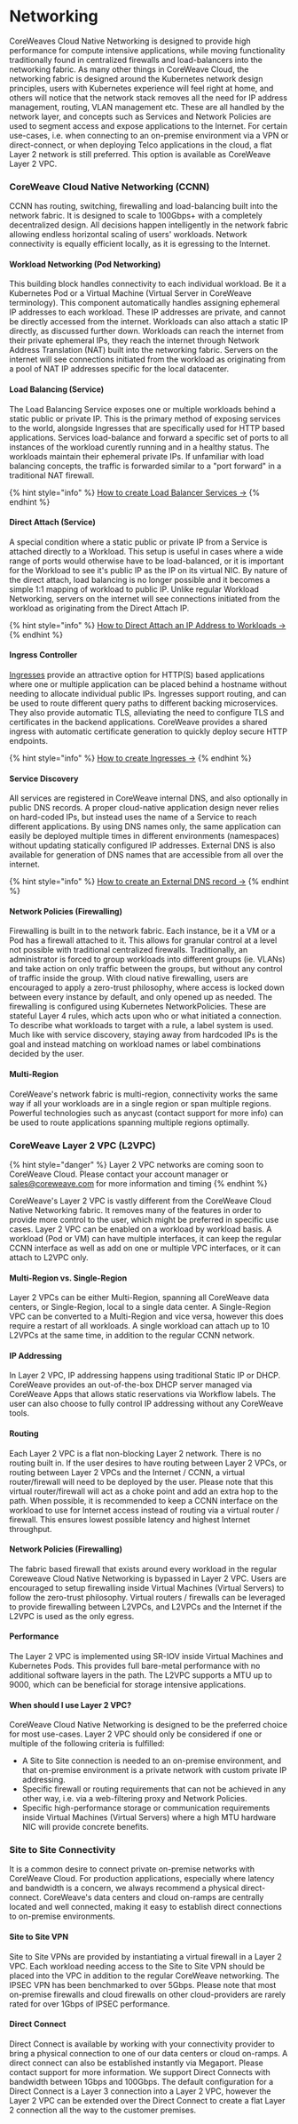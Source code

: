 # Networking

CoreWeaves Cloud Native Networking is designed to provide high performance for compute intensive applications, while moving functionality traditionally found in centralized firewalls and load-balancers into the networking fabric. As many other things in CoreWeave Cloud, the networking fabric is designed around the Kubernetes network design principles, users with Kubernetes experience will feel right at home, and others will notice that the network stack removes all the need for IP address management, routing, VLAN management etc. These are all handled by the network layer, and concepts such as Services and Network Policies are used to segment access and expose applications to the Internet. For certain use-cases, i.e. when connecting to an on-premise environment via a VPN or direct-connect, or when deploying Telco applications in the cloud, a flat Layer 2 network is still preferred. This option is available as CoreWeave Layer 2 VPC.

### CoreWeave Cloud Native Networking (CCNN)

CCNN has routing, switching, firewalling and load-balancing built into the network fabric. It is designed to scale to 100Gbps+ with a completely decentralized design. All decisions happen intelligently in the network fabric allowing endless horizontal scaling of users' workloads. Network connectivity is equally efficient locally, as it is egressing to the Internet.

#### Workload Networking (Pod Networking)

This building block handles connectivity to each individual workload. Be it a Kubernetes Pod or a Virtual Machine (Virtual Server in CoreWeave terminology). This component automatically handles assigning ephemeral IP addresses to each workload. These IP addresses are private, and cannot be directly accessed from the internet. Workloads can also attach a static IP directly, as discussed further down. Workloads can reach the internet from their private ephemeral IPs, they reach the internet through Network Address Translation (NAT) built into the networking fabric. Servers on the internet will see connections initiated from the workload as originating from a pool of NAT IP addresses specific for the local datacenter.

#### Load Balancing (Service)

The Load Balancing Service exposes one or multiple workloads behind a static public or private IP. This is the primary method of exposing services to the world, alongside Ingresses that are specifically used for HTTP based applications. Services load-balance and forward a specific set of ports to all instances of the workload curently running and in a healthy status. The workloads maintain their ephemeral private IPs. If unfamiliar with load balancing concepts, the traffic is forwarded similar to a "port forward" in a traditional NAT firewall.

{% hint style="info" %}
[How to create Load Balancer Services ->](exposing-applications.md#public-services)
{% endhint %}

#### Direct Attach (Service)

A special condition where a static public or private IP from a Service is attached directly to a Workload. This setup is useful in cases where a wide range of ports would otherwise have to be load-balanced, or it is important for the Workload to see it's public IP as the IP on its virtual NIC. By nature of the direct attach, load balancing is no longer possible and it becomes a simple 1:1 mapping of workload to public IP. Unlike regular Workload Networking, servers on the internet will see connections initiated from the workload as originating from the Direct Attach IP.

{% hint style="info" %}
[How to Direct Attach an IP Address to Workloads ->](exposing-applications.md#attaching-service-ip-directly-to-pod)
{% endhint %}

#### Ingress Controller

[Ingresses](https://kubernetes.io/docs/concepts/services-networking/ingress/) provide an attractive option for HTTP(S) based applications where one or multiple application can be placed behind a hostname without needing to allocate individual public IPs. Ingresses support routing, and can be used to route different query paths to different backing microservices. They also provide automatic TLS, alleviating the need to configure TLS and certificates in the backend applications. CoreWeave provides a shared ingress with automatic certificate generation to quickly deploy secure HTTP endpoints.

{% hint style="info" %}
[How to create Ingresses ->](https://docs.coreweave.com/coreweave-kubernetes/networking/exposing-applications#ingress)
{% endhint %}

#### Service Discovery

All services are registered in CoreWeave internal DNS, and also optionally in public DNS records. A proper cloud-native application design never relies on hard-coded IPs, but instead uses the name of a Service to reach different applications. By using DNS names only, the same application can easily be deployed multiple times in different environments (namespaces) without updating statically configured IP addresses. External DNS is also available for generation of DNS names that are accessible from all over the internet.

{% hint style="info" %}
[How to create an External DNS record ->](https://docs.coreweave.com/coreweave-kubernetes/networking/exposing-applications#external-dns)
{% endhint %}

#### Network Policies (Firewalling)

Firewalling is built in to the network fabric. Each instance, be it a VM or a Pod has a firewall attached to it. This allows for granular control at a level not possible with traditional centralized firewalls. Traditionally, an administrator is forced to group workloads into different groups (ie. VLANs) and take action on only traffic between the groups, but without any control of traffic inside the group. With cloud native firewalling, users are encouraged to apply a zero-trust philosophy, where access is locked down between every instance by default, and only opened up as needed. The firewalling is configured using Kubernetes NetworkPolicies. These are stateful Layer 4 rules, which acts upon who or what initiated a connection. To describe what workloads to target with a rule, a label system is used. Much like with service discovery, staying away from hardcoded IPs is the goal and instead matching on workload names or label combinations decided by the user.

#### Multi-Region

CoreWeave's network fabric is multi-region, connectivity works the same way if all your workloads are in a single region or span multiple regions. Powerful technologies such as anycast (contact support for more info) can be used to route applications spanning multiple regions optimally.

### CoreWeave Layer 2 VPC (L2VPC)

{% hint style="danger" %}
Layer 2 VPC networks are coming soon to CoreWeave Cloud. Please contact your account manager or sales@coreweave.com for more information and timing
{% endhint %}

CoreWeave's Layer 2 VPC is vastly different from the CoreWeave Cloud Native Networking fabric. It removes many of the features in order to provide more control to the user, which might be preferred in specific use cases. Layer 2 VPC can be enabled on a workload by workload basis. A workload (Pod or VM) can have multiple interfaces, it can keep the regular CCNN interface as well as add on one or multiple VPC interfaces, or it can attach to L2VPC only.

#### Multi-Region vs. Single-Region

Layer 2 VPCs can be either Multi-Region, spanning all CoreWeave data centers, or Single-Region, local to a single data center. A Single-Region VPC can be converted to a Multi-Region and vice versa, however this does require a restart of all workloads. A single workload can attach up to 10 L2VPCs at the same time, in addition to the regular CCNN network.

#### IP Addressing

In Layer 2 VPC, IP addressing happens using traditional Static IP or DHCP. CoreWeave provides an out-of-the-box DHCP server managed via CoreWeave Apps that allows static reservations via Workflow labels. The user can also choose to fully control IP addressing without any CoreWeave tools.

#### Routing

Each Layer 2 VPC is a flat non-blocking Layer 2 network. There is no routing built in. If the user desires to have routing between Layer 2 VPCs, or routing between Layer 2 VPCs and the Internet / CCNN, a virtual router/firewall will need to be deployed by the user. Please note that this virtual router/firewall will act as a choke point and add an extra hop to the path. When possible, it is recommended to keep a CCNN interface on the workload to use for Internet access instead of routing via a virtual router / firewall. This ensures lowest possible latency and highest Internet throughput.

#### Network Policies (Firewalling)

The fabric based firewall that exists around every workload in the regular Coreweave Cloud Native Networking is bypassed in Layer 2 VPC. Users are encouraged to setup firewalling inside Virtual Machines (Virtual Servers) to follow the zero-trust philosophy. Virtual routers / firewalls can be leveraged to provide firewalling between L2VPCs, and L2VPCs and the Internet if the L2VPC is used as the only egress.

#### Performance

The Layer 2 VPC is implemented using SR-IOV inside Virtual Machines and Kubernetes Pods. This provides full bare-metal performance with no additional software layers in the path. The L2VPC supports a MTU up to 9000, which can be beneficial for storage intensive applications.

#### When should I use Layer 2 VPC?

CoreWeave Cloud Native Networking is designed to be the preferred choice for most use-cases. Layer 2 VPC should only be considered if one or multiple of the following criteria is fulfilled:

* A Site to Site connection is needed to an on-premise environment, and that on-premise environment is a private network with custom private IP addressing.
* Specific firewall or routing requirements that can not be achieved in any other way, i.e. via a web-filtering proxy and Network Policies.
* Specific high-performance storage or communication requirements inside Virtual Machines (Virtual Servers) where a high MTU hardware NIC will provide concrete benefits.

### Site to Site Connectivity

It is a common desire to connect private on-premise networks with CoreWeave Cloud. For production applications, especially where latency and bandwidth is a concern, we always recommend a physical direct-connect. CoreWeave's data centers and cloud on-ramps are centrally located and well connected, making it easy to establish direct connections to on-premise environments.

#### Site to Site VPN

Site to Site VPNs are provided by instantiating a virtual firewall in a Layer 2 VPC. Each workload needing access to the Site to Site VPN should be placed into the VPC in addition to the regular CoreWeave networking. The IPSEC VPN has been benchmarked to over 5Gbps. Please note that most on-premise firewalls and cloud firewalls on other cloud-providers are rarely rated for over 1Gbps of IPSEC performance.

#### Direct Connect

Direct Connect is available by working with your connectivity provider to bring a physical connection to one of our data centers or cloud on-ramps. A direct connect can also be established instantly via Megaport. Please contact support for more information. We support Direct Connects with bandwidth between 1Gbps and 100Gbps. The default configuration for a Direct Connect is a Layer 3 connection into a Layer 2 VPC, however the Layer 2 VPC can be extended over the Direct Connect to create a flat Layer 2 connection all the way to the customer premises.
